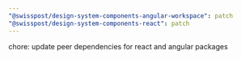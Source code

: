 ```yaml
---
"@swisspost/design-system-components-angular-workspace": patch
"@swisspost/design-system-components-react": patch
---
```


chore: update peer dependencies for react and angular packages
